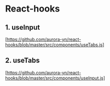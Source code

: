 # React-hooks

## 1. useInput
[https://github.com/aurora-yn/react-hooks/blob/master/src/components/useTabs.js]

## 2. useTabs
[https://github.com/aurora-yn/react-hooks/blob/master/src/components/useInput.js]


